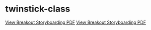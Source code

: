 # twinstick-class
 
[View Breakout Storyboarding PDF](trident.pdf)
[View Breakout Storyboarding PDF](enemy-story-board.pdf)